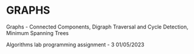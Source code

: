# GRAPHS
Graphs - Connected Components, Digraph Traversal and Cycle Detection, Minimum Spanning Trees

Algorithms lab programming assignment - 3 01/05/2023
